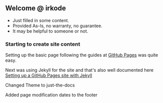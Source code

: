 ## Welcome @ irkode

* Just filled in some content.
* Provided As-Is, no warranty, no guarantee.
* It may be helpful to someone or not.

### Starting to create site content

Setting up the basic page following the guides at [GitHub Pages](https://docs.github.com/en/pages) was quite easy.

Next was using Jekyll for the site and that's also well documented here [Setting up a GitHub Pages site with Jekyll](https://docs.github.com/en/pages/setting-up-a-github-pages-site-with-jekyll)

Changed Theme to just-the-docs

Added page modification dates to the footer
